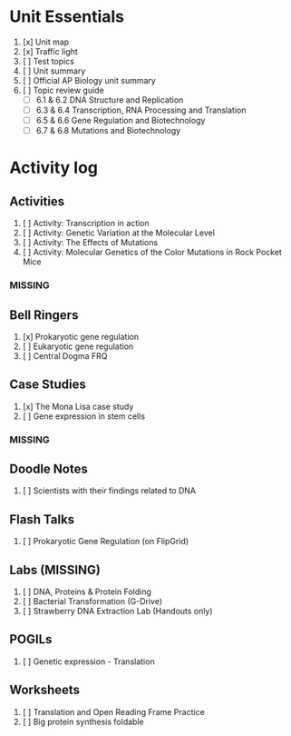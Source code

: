 # Unit Essentials
1. [x] Unit map
2. [x] Traffic light
3. [ ] Test topics
4. [ ] Unit summary
5. [ ] Official AP Biology unit summary
6. [ ] Topic review guide  
	- [ ] 6.1 & 6.2 DNA Structure and Replication  
	- [ ] 6.3 & 6.4 Transcription, RNA Processing and Translation  
	- [ ] 6.5 & 6.6 Gene Regulation and Biotechnology  
	- [ ] 6.7 & 6.8 Mutations and Biotechnology

# Activity log
## Activities
1. [ ] Activity: Transcription in action
2. [ ] Activity: Genetic Variation at the Molecular Level
3. [ ] Activity: The Effects of Mutations
4. [ ] Activity: Molecular Genetics of the Color Mutations in Rock Pocket Mice
### MISSING

## Bell Ringers
1. [x] Prokaryotic gene regulation
2. [ ] Eukaryotic gene regulation
3. [ ] Central Dogma FRQ

## Case Studies
1. [x] The Mona Lisa case study
2. [ ] Gene expression in stem cells
### MISSING

## Doodle Notes
1. [ ] Scientists with their findings related to DNA

## Flash Talks
1. [ ] Prokaryotic Gene Regulation (on FlipGrid)

## Labs (MISSING)
1. [ ] DNA, Proteins & Protein Folding
2. [ ] Bacterial Transformation (G-Drive)
3. [ ] Strawberry DNA Extraction Lab (Handouts only)

## POGILs
1. [ ] Genetic expression - Translation

## Worksheets
1. [ ] Translation and Open Reading Frame Practice
2. [ ] Big protein synthesis foldable
